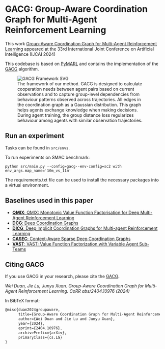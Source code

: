 # GACG: Group-Aware Coordination Graph for Multi-Agent Reinforcement Learning

This work [Group-Aware Coordination Graph for Multi-Agent Reinforcement Learning]([https://ieeexplore.ieee.org/document/9755440](https://www.ijcai.org/proceedings/2024/434)) appeared at the 33rd International Joint
Conference on Artificial Intelligence (IJCAI 2024)

This codebase is based on [PyMARL](https://github.com/oxwhirl/pymarl) and contains the implementation
of the [GACG](https://arxiv.org/abs/2404.10976) algorithm.

<figure>
  <img src="https://github.com/Wei9711/GACG/raw/main/GroupAwareCG.svg" alt="GACG Framework SVG">
  <figcaption> The framework of our method. GACG is designed to calculate cooperation needs between agent pairs based on current observations and to capture group-level dependencies from behaviour patterns observed across trajectories. All edges in the coordination graph as a Gaussian distribution. This graph helps agents exchange knowledge when making decisions.  During agent training, the group distance loss regularizes behaviour among agents with similar observation trajectories.
</figcaption>
</figure>

## Run an experiment 

Tasks can be found in `src/envs`. 

To run experiments on SMAC benchmark:
```shell
python src/main.py --config=gacg--env-config=sc2 with env_args.map_name='10m_vs_11m' 
```

The requirements.txt file can be used to install the necessary packages into a virtual environment.

## Baselines used in this paper
- [**QMIX**: QMIX: Monotonic Value Function Factorisation for Deep Multi-Agent Reinforcement Learning](https://arxiv.org/abs/1803.11485)
- [**DCG**: Deep Coordination Graphs](https://arxiv.org/abs/1910.00091)
- [**DICG**: Deep Implicit Coordination Graphs for Multi-agent Reinforcement Learning](https://arxiv.org/abs/2006.11438) 
- [**CASEC**: Context-Aware Sparse Deep Coordination Graphs](https://arxiv.org/abs/2106.02886)
- [**VAST**: VAST: Value Function Factorization with Variable Agent Sub-Teams](https://proceedings.neurips.cc/paper_files/paper/2021/hash/c97e7a5153badb6576d8939469f58336-Abstract.html)


## Citing GACG 

If you use GACG  in your research, please cite the [GACG](https://arxiv.org/abs/2404.10976).

*Wei Duan, Jie Lu, Junyu Xuan. Group-Aware Coordination Graph for Multi-Agent Reinforcement Learning. CoRR abs/2404.10976 (2024)*

In BibTeX format:

```tex
@misc{duan2024groupaware,
      title={Group-Aware Coordination Graph for Multi-Agent Reinforcement Learning}, 
      author={Wei Duan and Jie Lu and Junyu Xuan},
      year={2024},
      eprint={2404.10976},
      archivePrefix={arXiv},
      primaryClass={cs.LG}
}
